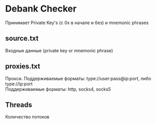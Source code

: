 # Debank Checker
Принимает Private Key's (с 0x в начале и без) и mnemonic phrases

## source.txt
Входные данные (private key or mnemonic phrase)

## proxies.txt
Прокси. Поддерживаемые форматы: type://user:pass@ip:port, либо type://ip:port</br>
Поддерживаемые форматы: http, socks4, socks5

## Threads
Количество потоков
